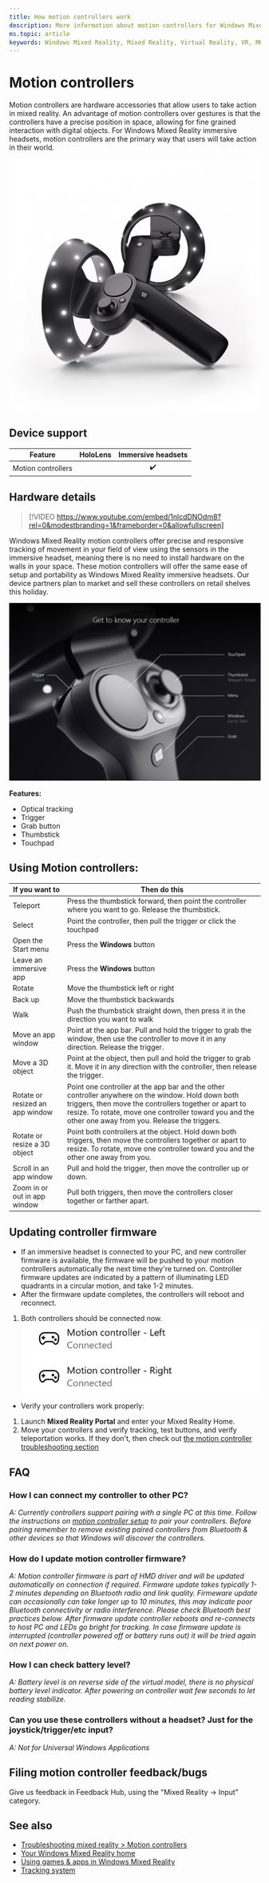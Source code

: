 ```yaml
---
title: How motion controllers work
description: More information about motion controllers for Windows Mixed Reality.
ms.topic: article
keywords: Windows Mixed Reality, Mixed Reality, Virtual Reality, VR, MR, controller, Motion controller
---
```



# Motion controllers

Motion controllers are hardware accessories that allow users to take action in mixed reality. An advantage of motion controllers over gestures is that the controllers have a precise position in space, allowing for fine grained interaction with digital objects. For Windows Mixed Reality immersive headsets, motion controllers are the primary way that users will take action in their world.

![Windows Mixed Reality motion controllers](images/winmr-ck-1080x1080.jpg)

## Device support

| Feature            | HoloLens | Immersive headsets |
|--------------------|:--------:|:------------------:|
| Motion controllers |          | ✔️                 |

## Hardware details

>[!VIDEO https://www.youtube.com/embed/1nlcdDNOdm8?rel=0&modestbranding=1&frameborder=0&allowfullscreen]

Windows Mixed Reality motion controllers offer precise and responsive tracking of movement in your field of view using the sensors in the immersive headset, meaning there is no need to install hardware on the walls in your space. These motion controllers will offer the same ease of setup and portability as Windows Mixed Reality immersive headsets. Our device partners plan to market and sell these controllers on retail shelves this holiday.

![Get to know your controller](images/controllerimage.png)

**Features:**
* Optical tracking
* Trigger
* Grab button
* Thumbstick
* Touchpad

## Using Motion controllers:

| If you want to	  | Then do this 	                                  | 
|---------------|-----------------------------------------------------------------------|
| Teleport	    | Press the thumbstick forward, then point the controller where you want to go. Release the thumbstick.	| 
| Select  | Point the controller, then pull the trigger or click the touchpad |
| Open the Start menu | Press the **Windows** button |
| Leave an immersive app | Press the **Windows** button |
| Rotate | Move the thumbstick left or right |
| Back up | Move the thumbstick backwards |
| Walk | Push the thumbstick straight down, then press it in the direction you want to walk |
| Move an app window | Point at the app bar. Pull and hold the trigger to grab the window, then use the controller to move it in any direction. Release the trigger. |
| Move a 3D object | Point at the object, then pull and hold the trigger to grab it. Move it in any direction with the controller, then release the trigger. |
| Rotate or resized an app window | Point one controller at the app bar and the other controller anywhere on the window. Hold down both triggers, then move the controllers together or apart to resize.  To rotate, move one controller toward you and the other one away from you. Release the triggers. |
| Rotate or resize a 3D object | Point both controllers at the object. Hold down both triggers, then move the controllers together or apart to resize.  To rotate, move one controller toward you and the other one away from you. |
| Scroll in an app window | Pull and hold the trigger, then move the controller up or down. |
| Zoom in or out in app window | Pull both triggers, then move the controllers closer together or farther apart. |
## Updating controller firmware
* If an immersive headset is connected to your PC, and new controller firmware is available, the firmware will be pushed to your motion controllers automatically the next time they're turned on. Controller firmware updates are indicated by a pattern of illuminating LED quadrants in a circular motion, and take 1-2 minutes.
* After the firmware update completes, the controllers will reboot and reconnect.
1. Both controllers should be connected now. ![Controllers connected](images/cyk-connected.jpg)
* Verify your controllers work properly:
1. Launch **Mixed Reality Portal** and enter your Mixed Reality Home.
2. Move your controllers and verify tracking, test buttons, and verify teleportation works. If they don't, then check out [the motion controller troubleshooting section](troubleshooting-windows-mixed-reality.md#motion-controllers) 

## FAQ

### How I can connect my controller to other PC?

*A: Currently controllers support pairing with a single PC at this time. Follow the instructions on [motion controller setup](set-up-windows-mixed-reality.md#set-up-your-motion-controllers) to pair your controllers. Before pairing remember to remove existing paired controllers from Bluetooth & other devices so that Windows will discover the controllers.*

### How do I update motion controller firmware?

*A: Motion controller firmware is part of HMD driver and will be updated automatically on connection if required. Firmware update takes typically 1-2 minutes depending on Bluetooth radio and link quality.* *Firmeware update can occasionally can take longer up to 10 minutes, this may indicate poor Bluetooth connectivity or radio interference. Please check Bluetooth best practices below. After firmware update controller reboots and re-connects to host PC and LEDs go bright for tracking. In case firmware update is interrupted (controller powered off or battery runs out) it will be tried again on next power on.*

### How I can check battery level?

*A: Battery level is on reverse side of the virtual model, there is no physical battery level indicator. After powering on controller wait few seconds to let reading stabilize.*

### Can you use these controllers without a headset? Just for the joystick/trigger/etc input?

*A: Not for Universal Windows Applications*

## Filing motion controller feedback/bugs

Give us feedback in Feedback Hub, using the "Mixed Reality -> Input" category.

## See also
* [Troubleshooting mixed reality > Motion controllers](troubleshooting-windows-mixed-reality.md#motion-controllers)
* [Your Windows Mixed Reality home](your-mixed-reality-home.md)
* [Using games & apps in Windows Mixed Reality](using-games-and-apps-in-windows-mixed-reality.md)
* [Tracking system](tracking-system.md)
